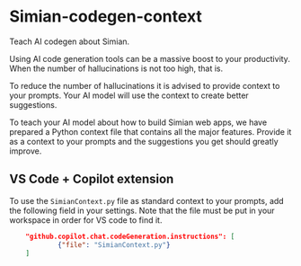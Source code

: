 # Simian-codegen-context

Teach AI codegen about Simian.

Using AI code generation tools can be a massive boost to your productivity.
When the number of hallucinations is not too high, that is.

To reduce the number of hallucinations it is advised to provide context to your prompts.
Your AI model will use the context to create better suggestions.

To teach your AI model about how to build Simian web apps, we have prepared a Python context file that contains all the major features.
Provide it as a context to your prompts and the suggestions you get should greatly improve.

## VS Code + Copilot extension

To use the `SimianContext.py` file as standard context to your prompts, add the following field in your settings. Note that the file must be put in your workspace in order for VS code to find it.

```json
    "github.copilot.chat.codeGeneration.instructions": [
            {"file": "SimianContext.py"}
    ]
```
